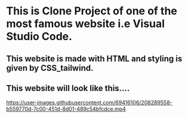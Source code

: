 # This is Clone Project of one of the most famous website i.e Visual Studio Code.

## This website is made with HTML and styling is given by CSS_tailwind.

## This website will look like this....






https://user-images.githubusercontent.com/69416106/208289558-b559770d-7c00-451d-8d01-489c54bfcdce.mp4

